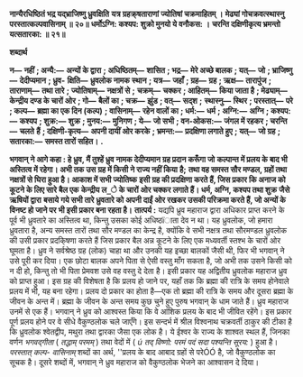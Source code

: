 **नान्यैरधिष्ठितं भद्र यद्भ्राजिष्णु ध्रुवक्षिति** **यत्र ग्रहक्र्षताराणां ज्योतिषां चक्रमाहितम् ।** **मेढ्यां गोचक्रवत्स्थास्नु परस्तात्कल्पवासिनाम् ॥ २०॥** **धर्मोऽग्नि: कश्यप: शुक्रो मुनयो ये वनौकस: ।** **चरन्ति दक्षिणीकृत्य भ्रमन्तो यत्सतारका: ॥ २१॥** 

**शब्दार्थ** 

**न—** **नहीं** **; अन्यै:—** **अन्यों के द्वारा** **; अधिष्ठितम्—** **शासित** **; भद्र—** **मेरे अच्छे बालक** **; यत्—** **जो** **; भ्राजिष्णु—** **देदीप्यमान** **; ध्रुव-** **क्षिति—** **ध्रुवलोक नामक स्थान** **; यत्र—** **जहाँ** **; ग्रह—** **ग्रह** **; ऋक्ष—** **तारापुंज** **; ताराणाम्—** **तथा तारे** **; ज्योतिषाम्—** **नक्षत्रों से** **;** **चक्रम्—** **चक्कर** **; आहितम्—** **किया जाता है** **; मेढ्याम्—** **केन्द्रीय दण्ड के चारों ओर** **; गो—** **बैलों का** **; चक्र—** **झुंड** **; वत्—** **सद्श** **;** **स्थास्नु—** **स्थिर** **; परस्तात्—** **परे** **; कल्प—** **ब्रह्मा का एक दिन (कल्प)** **; वासिनाम्—** **रहेन वालों का** **; धर्म:—** **धर्म** **; अग्नि:—** **अग्नि** **; कश्यप:—** **कश्यप** **; शुक्र:—** **शुक्र** **; मुनय:—** **मुनिगण** **; ये—** **जो सभी** **; वन-ओकस:—** **जंगल में रहकर** **; चरन्ति—** **चलते** **हैं** **; दक्षिणी-कृत्य—** **अपनी दायीं ओर करके** **; भ्रमन्त:—** **प्रदक्षिणा लगाते हुए** **; यत्—** **जो ग्रह** **; सतारका:—** **समस्त तारों सहित।** **.** 

**भगवान् ने आगे कहा : हे ध्रुव, मैं तुश्हें ध्रुव नामक देदीप्यमान ग्रह प्रदान करूँगा जो** **कल्पान्त में प्रलय के बाद भी अस्तित्व में रहेगा। अभी तक उस ग्रह में किसी ने राज्य नहीं किया** **है;**  **तथा वह समस्त सौर मण्डल, ग्रहों तथा नक्षत्रों से घिरा हुआ है। आकाश में सभी ज्योतिष्क** **इसी ग्रह की प्रदक्षिणा करते हैं, जिस प्रकार कि अनाज को कूटने के लिए सारे बैल एक** **केन्द्रीय ल_े के चारों ओर चक्कर लगाते हैं। धर्म, अग्नि, कश्यप तथा शुक्र जैसे ऋषियों द्वारा** **बसाये गये सभी तारे ध्रुवतारे को अपनी दाईं ओर रखकर उसकी परिक्रमा करते हैं, जो अन्यों के** **विनष्ट हो जाने पर भी इसी प्रकार बना रहता है।** **तात्पर्य :** यद्यपि ध्रुव महाराज द्वारा अधिकार प्राप्त करने के पूर्व भी ध्रुवतारे का अस्तित्व था, किन्तु उसका कोई अधिष्ठïाता देव न था। यह ध्रुवलोक, जो हमारा ध्रुवतारा है, अन्य समस्त तारों तथा सौर मण्डल का केन्द्र है, क्योंकि वे सभी नक्षत्र तथा सौरमण्डल ध्रुवलोक की उसी प्रकार प्रदकि्षणा करते हैं जिस प्रकार बैल अन्न कूटने के लिए एक मध्यवर्ती स्तश्भ के चारों ओर घूमता है। ध्रुव ने सर्वश्रेष्ठ ग्रह (लोक) चाहा था और उनकी यह इच्छा बालकों जैसी थी, फिर भी भगवान् ने उसे पूरी कर दिया। एक छोटा बालक अपने पिता से ऐसी वस्तु माँग सकता है, जो अभी तक उसने किसी को न दी हो, किन्तु तो भी पिता प्रेमवश उसे वह वस्तु दे देता है। इसी प्रकार यह अद्वितीय ध्रुवलोक महाराज ध्रुव को प्राप्त हुआ। इस ग्रह की विशेषता है कि प्रलय हो जाने पर, यहाँ तक कि ब्रह्मा की रात्रि के समय होनेवाले प्रलय में भी, यह बना रहेगा। प्रलय दो प्रकार का होता है—एक तो ब्रह्मा की रात्रि के समय और दूसरा ब्रह्मा के जीवन के अन्त में। ब्रह्मा के जीवन के अन्त समय कुछ चुने हुए पुरुष भगवान् के धाम जाते हैं। ध्रुव महाराज उनमें से एक हैं। भगवान् ने ध्रुव को आश्वस्त किया कि वे आंशिक प्रलय के बाद भी जीवित रहेंगे। इस प्रकार पूर्ण प्रलय होने पर वे सीधे वैकुण्ठलोक चले जाएँगे। इस सन्दर्भ में श्रील विश्वनाथ चक्रवर्ती ठाकुर की टीका है कि ध्रुवलोक श्वेतद्वीप, मथुरा तथा द्वारका जैसा एक लोक है। ये ईश्वर के राज्य के शाश्वत स्थल हैं, जिनका वर्णन *भगवद्गीता* ( *तद्धाम्* *परमम्* ) तथा वेदों में ( *ú तद् विष्णो: परमं पदं सदा पश्यन्ति सूरय:* ) हुआ है। *परस्तात् कल्प-* *वासिनाम्* शब्दों का अर्थ, ''प्रलय के बाद आबाद ग्रहों से परेÓÓ है, जो वैकुण्ठलोक का सूचक है। दूसरे शब्दों में, भगवान् ने ध्रुव महाराज को वैकुण्ठलोक भेजने का आश्वासन दे दिया।  